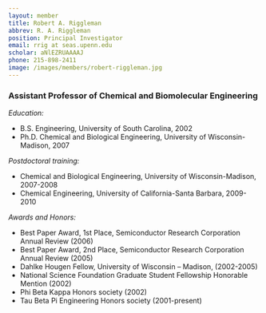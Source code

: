```yaml
---
layout: member
title: Robert A. Riggleman
abbrev: R. A. Riggleman
position: Principal Investigator
email: rrig at seas.upenn.edu
scholar: aNlEZRUAAAAJ
phone: 215-898-2411
image: /images/members/robert-riggleman.jpg
---
```


### Assistant Professor of Chemical and Biomolecular Engineering

<div class="bigspacer"></div>

*Education:*

- B.S. Engineering, University of South Carolina, 2002  
- Ph.D. Chemical and Biological Engineering, University of Wisconsin-Madison, 2007

*Postdoctoral training:*

- Chemical and Biological Engineering, University of Wisconsin-Madison, 2007-2008  
- Chemical Engineering, University of California-Santa Barbara, 2009-2010

*Awards and Honors:*

- Best Paper Award, 1st Place, Semiconductor Research Corporation Annual Review (2006)
- Best Paper Award, 2nd Place, Semiconductor Research Corporation Annual Review (2005)
- Dahlke Hougen Fellow, University of Wisconsin – Madison, (2002-2005)
- National Science Foundation Graduate Student Fellowship Honorable Mention (2002)
- Phi Beta Kappa Honors society (2002)
- Tau Beta Pi Engineering Honors society (2001-present)

